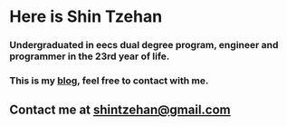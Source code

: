# Here is Shin Tzehan
### Undergraduated in eecs dual degree program, engineer and programmer in the 23rd year of life.
### This is my [blog](https://www.shintzehan.com), feel free to contact with me.
## Contact me at <shintzehan@gmail.com>
